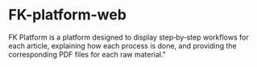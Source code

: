 # FK-platform-web
 FK Platform is a platform designed to display step‑by‑step workflows for each article, explaining how each process is done, and providing the corresponding PDF files for each raw material."

